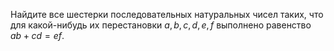 Найдите все шестерки последовательных натуральных чисел таких, что для какой-нибудь их перестановки $a,b,c,d,e,f$ выполнено равенство $ab+cd=ef.$
